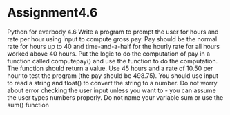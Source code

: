 # Assignment4.6
Python for everbody
4.6 Write a program to prompt the user for hours and rate per hour using input to compute gross pay. 
Pay should be the normal rate for hours up to 40 and time-and-a-half for the hourly rate for all hours worked above 40 hours. 
Put the logic to do the computation of pay in a function called computepay() and use the function to do the computation.
The function should return a value. Use 45 hours and a rate of 10.50 per hour to test the program (the pay should be 498.75). 
You should use input to read a string and float() to convert the string to a number.
Do not worry about error checking the user input unless you want to - you can assume the user types numbers properly. 
Do not name your variable sum or use the sum() function
